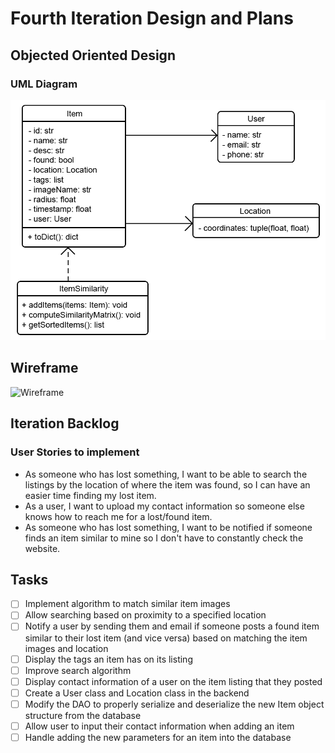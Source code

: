 # Fourth Iteration Design and Plans

## Objected Oriented Design

### UML Diagram

![UML Diagram](./additional/uml4.png)

## Wireframe

![Wireframe](./additional/wireframe4.bmp)

## Iteration Backlog

### User Stories to implement

* As someone who has lost something, I want to be able to search the listings by the location of where the item was found, so I can have an easier time finding my lost item.
* As a user, I want to upload my contact information so someone else knows how to reach me for a lost/found item.
* As someone who has lost something, I want to be notified if someone finds an item similar to mine so I don't have to constantly check the website.

## Tasks

* [ ] Implement algorithm to match similar item images
* [ ] Allow searching based on proximity to a specified location
* [ ] Notify a user by sending them and email if someone posts a found item similar to their lost item (and vice versa) based on matching the item images and location
* [ ] Display the tags an item has on its listing
* [ ] Improve search algorithm
* [ ] Display contact information of a user on the item listing that they posted
* [ ] Create a User class and Location class in the backend
* [ ] Modify the DAO to properly serialize and deserialize the new Item object structure from the database
* [ ] Allow user to input their contact information when adding an item
* [ ] Handle adding the new parameters for an item into the database
